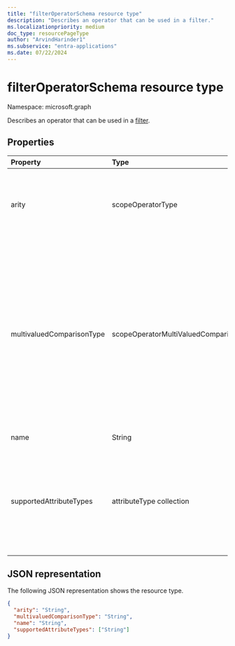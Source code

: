 ```yaml
---
title: "filterOperatorSchema resource type"
description: "Describes an operator that can be used in a filter."
ms.localizationpriority: medium
doc_type: resourcePageType
author: "ArvindHarinder1"
ms.subservice: "entra-applications"
ms.date: 07/22/2024
---
```


# filterOperatorSchema resource type

Namespace: microsoft.graph

Describes an operator that can be used in a [filter](synchronization-filter.md).

## Properties

| Property                   | Type                      | Description    |
|:---------------------------|:--------------------------|:---------------|
|arity                       |scopeOperatorType          |Arity of the operator. Possible values are: `Binary`, `Unary`. The default is `Binary`.|
|multivaluedComparisonType   |scopeOperatorMultiValuedComparisonType          |Possible values are: `All`, `Any`. Applies only to multivalued attributes. `All` means that all values must satisfy the condition. `Any` means that at least one value has to satisfy the condition. The default is `All`.|
|name                        |String                     |Operator name. |
|supportedAttributeTypes     |attributeType collection         |Attribute types supported by the operator. Possible values are: `Boolean`, `Binary`, `Reference`, `Integer`, `String`.|

## JSON representation

The following JSON representation shows the resource type.

<!-- {
  "blockType": "resource",
  "optionalProperties": [

  ],
  "@odata.type": "microsoft.graph.filterOperatorSchema"
}-->

```json
{
  "arity": "String",
  "multivaluedComparisonType": "String",
  "name": "String",
  "supportedAttributeTypes": ["String"]
}
```

<!-- uuid: 8fcb5dbc-d5aa-4681-8e31-b001d5168d79
2015-10-25 14:57:30 UTC -->
<!--
{
  "type": "#page.annotation",
  "description": "filterOperatorSchema resource",
  "keywords": "",
  "section": "documentation",
  "tocPath": "",
  "suppressions": []
}
-->


